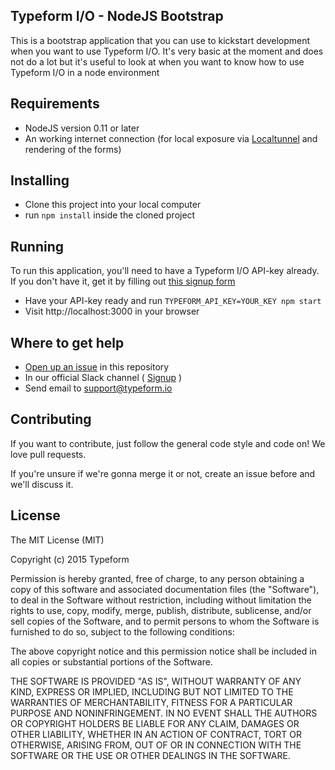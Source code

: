 ## Typeform I/O - NodeJS Bootstrap

This is a bootstrap application that you can use to kickstart development when
you want to use Typeform I/O. It's very basic at the moment and does not do
a lot but it's useful to look at when you want to know how to use Typeform I/O
in a node environment

## Requirements

* NodeJS version 0.11 or later
* An working internet connection (for local exposure via [Localtunnel](https://github.com/localtunnel/localtunnel) and rendering of the forms)

## Installing

* Clone this project into your local computer
* run `npm install` inside the cloned project

## Running

To run this application, you'll need to have a Typeform I/O API-key already. If
you don't have it, get it by filling out [this signup form](https://io1.typeform.com/to/HMLOBl) 

* Have your API-key ready and run `TYPEFORM_API_KEY=YOUR_KEY npm start`
* Visit http://localhost:3000 in your browser

## Where to get help

* [Open up an issue](https://github.com/TypeformIO/Node-Bootstrap/issues/new) in this repository
* In our official Slack channel ( [Signup](https://io1.typeform.com/to/sHP9NQ) )
* Send email to [support@typeform.io](mailto:support@typeform.io)

## Contributing

If you want to contribute, just follow the general code style and code on! We
love pull requests.

If you're unsure if we're gonna merge it or not, create an issue before and we'll
discuss it.

## License
The MIT License (MIT)

Copyright (c) 2015 Typeform

Permission is hereby granted, free of charge, to any person obtaining a copy
of this software and associated documentation files (the "Software"), to deal
in the Software without restriction, including without limitation the rights
to use, copy, modify, merge, publish, distribute, sublicense, and/or sell
copies of the Software, and to permit persons to whom the Software is
furnished to do so, subject to the following conditions:

The above copyright notice and this permission notice shall be included in
all copies or substantial portions of the Software.

THE SOFTWARE IS PROVIDED "AS IS", WITHOUT WARRANTY OF ANY KIND, EXPRESS OR
IMPLIED, INCLUDING BUT NOT LIMITED TO THE WARRANTIES OF MERCHANTABILITY,
FITNESS FOR A PARTICULAR PURPOSE AND NONINFRINGEMENT. IN NO EVENT SHALL THE
AUTHORS OR COPYRIGHT HOLDERS BE LIABLE FOR ANY CLAIM, DAMAGES OR OTHER
LIABILITY, WHETHER IN AN ACTION OF CONTRACT, TORT OR OTHERWISE, ARISING FROM,
OUT OF OR IN CONNECTION WITH THE SOFTWARE OR THE USE OR OTHER DEALINGS IN
THE SOFTWARE.
